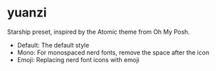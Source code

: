 # yuanzi

Starship preset, inspired by the Atomic theme from Oh My Posh.

- Default: The default style
- Mono: For monospaced nerd fonts, remove the space after the icon
- Emoji: Replacing nerd font icons with emoji
